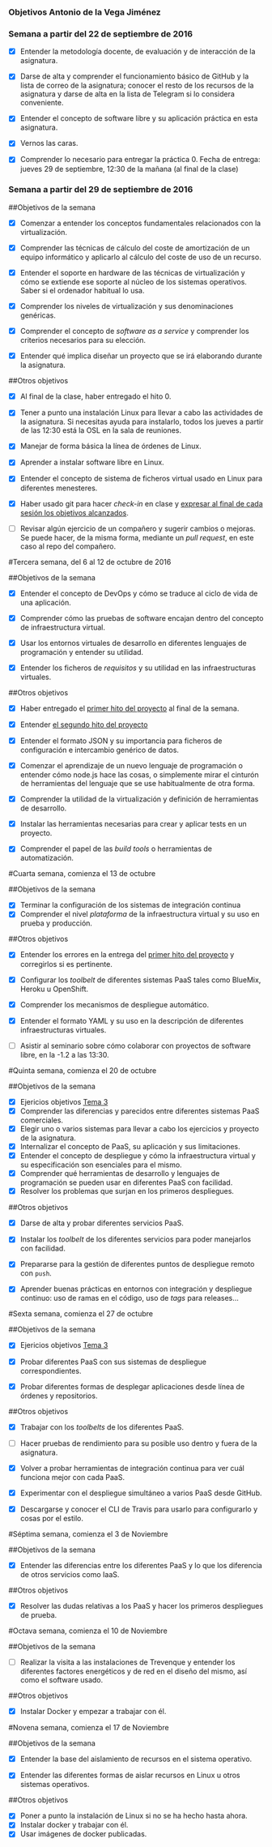 ### Objetivos Antonio de la Vega Jiménez
### Semana a partir del 22 de septiembre de 2016

- [x] Entender la metodología docente, de evaluación y de interacción de la asignatura.

- [x] Darse de alta y comprender el funcionamiento básico de GitHub y la lista de correo de la asignatura; conocer el resto de los recursos de la asignatura y darse de alta en la lista de Telegram si lo considera conveniente.

- [x] Entender el concepto de software libre y su aplicación práctica en esta asignatura.

- [x] Vernos las caras.

- [x] Comprender lo necesario para entregar la práctica 0. Fecha de entrega: jueves 29 de septiembre, 12:30 de la mañana (al final de la clase)

### Semana a partir del 29 de septiembre de 2016
##Objetivos de la semana

- [x] Comenzar a entender los conceptos fundamentales relacionados con la virtualización.
- [x] Comprender las técnicas de cálculo del coste de amortización de un
equipo informático y aplicarlo al cálculo del coste de uso de un
recurso.
- [x] Entender el soporte en hardware de las técnicas de virtualización y cómo se extiende ese soporte al núcleo de los sistemas operativos. Saber si el ordenador habitual lo usa.
- [x] Comprender los niveles de virtualización y sus denominaciones genéricas.
- [x] Comprender el concepto de *software as a service* y comprender los
   criterios necesarios para su elección.
- [x] Entender qué implica diseñar un proyecto que se irá elaborando
   durante la asignatura.


##Otros objetivos

- [x] Al final de la clase, haber entregado el hito 0.
- [x] Tener a punto una instalación Linux para llevar a cabo las
actividades de la asignatura. Si necesitas ayuda para instalarlo,
todos los
jueves a partir de las 12:30 está la OSL en la sala de reuniones.
- [x] Manejar de forma básica la línea de órdenes de Linux.
- [x] Aprender a instalar software libre en Linux.
- [x] Entender el concepto de sistema de ficheros virtual usado en Linux para diferentes menesteres.
- [x] Haber usado git para hacer *check-in* en clase y
  [expresar al final de cada sesión los objetivos alcanzados](Cumpliendo_Objetivos.md).
- [ ] Revisar algún ejercicio de un compañero y sugerir cambios o mejoras. Se puede hacer, de la misma forma, mediante un *pull request*, en este caso al repo del compañero.



#Tercera semana, del 6 al 12 de octubre de 2016

##Objetivos de la semana

- [x]  Entender el concepto de DevOps y cómo se traduce al ciclo de vida de una aplicación.

- [x]  Comprender cómo las pruebas de software encajan dentro del concepto    de infraestructura virtual.

- [x]  Usar los entornos virtuales de desarrollo en diferentes lenguajes de   programación y entender su utilidad.

- [x]  Entender los ficheros de *requisitos* y su utilidad en las   infraestructuras virtuales.

##Otros objetivos

- [x]  Haber entregado el
  [primer hito del proyecto](http://jj.github.io/IV/documentos/practicas/1.Infraestructura)
  al final de la semana.

- [x]  Entender [el segundo hito del proyecto](http://jj.github.io/IV/documentos/practicas/2.CI)

- [x]  Entender el formato JSON y su importancia para ficheros de   configuración e intercambio genérico de datos.

- [x]  Comenzar el aprendizaje de un nuevo lenguaje de programación o   entender cómo node.js hace las cosas, o simplemente mirar el  cinturón de herramientas del lenguaje que se use habitualmente de  otra forma.

- [x]  Comprender la utilidad de la virtualización y definición de   herramientas de desarrollo.

- [x]  Instalar las herramientas necesarias para crear y aplicar tests en  un proyecto.

- [x]  Comprender el papel de las *build tools* o herramientas de  automatización.


#Cuarta semana, comienza el 13 de octubre


##Objetivos de la semana

- [x] Terminar la configuración de los sistemas de integración continua
- [x] Comprender el nivel *plataforma* de la infraestructura virtual y su uso en prueba y producción.

##Otros objetivos

- [x] Entender los errores en la entrega del [primer hito del proyecto](http://jj.github.io/IV/documentos/practicas/1.Infraestructura) y corregirlos si es pertinente.
- [x] Configurar los *toolbelt* de diferentes sistemas PaaS tales como BlueMix, Heroku u OpenShift.
- [x] Comprender los mecanismos de despliegue automático.
- [x] Entender el formato YAML y su uso en la descripción de diferentes infraestructuras virtuales. 
- [ ] Asistir al seminario sobre cómo colaborar con proyectos de software libre, en la -1.2 a las 13:30.



#Quinta semana, comienza el 20 de octubre

##Objetivos de la semana
- [x] Ejericios objetivos [Tema 3](https://github.com/antoniovj1/Ejercicios_IV_UGR/blob/master/Tema3.md)
- [x] Comprender las diferencias y parecidos entre diferentes sistemas PaaS comerciales.
- [x] Elegir uno o varios sistemas para llevar a cabo los ejercicios y proyecto de la asignatura.
- [x] Internalizar el concepto de PaaS, su aplicación y sus limitaciones.
- [x] Entender el concepto de despliegue y cómo la infraestructura  virtual y su especificación son esenciales para el mismo.
- [x] Comprender qué herramientas de desarrollo y lenguajes de programación  se pueden usar en diferentes PaaS con facilidad.
- [x] Resolver los problemas que surjan en los primeros despliegues.

##Otros objetivos

- [x] Darse de alta y probar diferentes servicios PaaS.
- [x] Instalar los *toolbelt* de los diferentes servicios para poder manejarlos con facilidad.
- [x] Prepararse para la gestión de diferentes puntos de despliegue remoto con `push`.
- [x] Aprender buenas prácticas en entornos con integración y despliegue continuo: uso de ramas en el código, uso de *tags* para releases...
 

#Sexta semana, comienza el 27 de octubre


##Objetivos de la semana
- [x] Ejericios objetivos [Tema 3](https://github.com/antoniovj1/Ejercicios_IV_UGR/blob/master/Tema3.md)
- [x] Probar diferentes PaaS con sus sistemas de despliegue correspondientes.
- [x] Probar diferentes formas de desplegar aplicaciones desde línea de órdenes y repositorios.


##Otros objetivos

- [x] Trabajar con los *toolbelts* de los diferentes PaaS.
- [ ] Hacer pruebas de rendimiento para su posible uso dentro y fuera de la asignatura.
- [x] Volver a probar herramientas de integración continua para ver cuál funciona mejor con cada PaaS.
- [x] Experimentar con el despliegue simultáneo a varios PaaS desde GitHub.
- [x] Descargarse y conocer el CLI de Travis para usarlo para configurarlo y cosas por el estilo. 



#Séptima semana, comienza el 3 de Noviembre

##Objetivos de la semana

- [x] Entender las diferencias entre los diferentes PaaS y lo que los diferencia de otros servicios como IaaS.


##Otros objetivos

- [x] Resolver las dudas relativas a los PaaS y hacer los primeros despliegues de prueba. 

#Octava semana, comienza el 10 de Noviembre

##Objetivos de la semana

- [ ] Realizar la visita a las instalaciones de Trevenque y entender los diferentes factores energéticos y de red en el diseño del mismo, así como el software usado. 


##Otros objetivos

- [x] Instalar Docker y empezar a trabajar con él. 

#Novena semana, comienza el 17 de Noviembre


##Objetivos de la semana

- [x] Entender la base del aislamiento de recursos en el sistema operativo.
- [x] Entender las diferentes formas de aislar recursos en Linux u otros sistemas operativos.


##Otros objetivos

- [x] Poner a punto la instalación de Linux si no se ha hecho hasta ahora.
- [x] Instalar docker y trabajar con él.
- [x] Usar imágenes de docker publicadas. 
